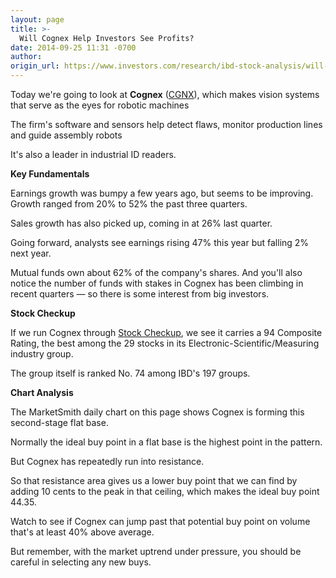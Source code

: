 ```yaml
---
layout: page
title: >-
  Will Cognex Help Investors See Profits?
date: 2014-09-25 11:31 -0700
author: 
origin_url: https://www.investors.com/research/ibd-stock-analysis/will-cognex-help-investors-see-profits/
---
```





  



Today we're going to look at **Cognex** ([CGNX](https://research.investors.com/quote.aspx?symbol=CGNX)), which makes vision systems that serve as the eyes for robotic machines

  

The firm's software and sensors help detect flaws, monitor production lines and guide assembly robots

  

It's also a leader in industrial ID readers.

  

**Key Fundamentals**

  

Earnings growth was bumpy a few years ago, but seems to be improving. Growth ranged from 20% to 52% the past three quarters.

  

Sales growth has also picked up, coming in at 26% last quarter.

  

Going forward, analysts see earnings rising 47% this year but falling 2% next year.

  

Mutual funds own about 62% of the company's shares. And you'll also notice the number of funds with stakes in Cognex has been climbing in recent quarters — so there is some interest from big investors.

  

**Stock Checkup**

  

If we run Cognex through [Stock Checkup](http://research.investors.com/stock-checkup/nasdaq-cognex-corp-cgnx.aspx), we see it carries a 94 Composite Rating, the best among the 29 stocks in its Electronic-Scientific/Measuring industry group.

  

The group itself is ranked No. 74 among IBD's 197 groups.

  

**Chart Analysis**

  

The MarketSmith daily chart on this page shows Cognex is forming this second-stage flat base.

  

Normally the ideal buy point in a flat base is the highest point in the pattern.

  

But Cognex has repeatedly run into resistance.

  

So that resistance area gives us a lower buy point that we can find by adding 10 cents to the peak in that ceiling, which makes the ideal buy point 44.35.

  

Watch to see if Cognex can jump past that potential buy point on volume that's at least 40% above average.

  

But remember, with the market uptrend under pressure, you should be careful in selecting any new buys.




